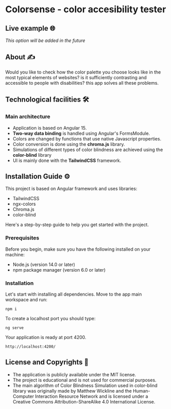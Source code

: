 # Colorsense - color accesibility tester

## Live example 🌐

_This option will be added in the future_

## About ✍️

Would you like to check how the color palette you choose looks like in the most typical elements of websites? is it sufficiently contrasting and accessible to people with disabilities? this app solves all these problems.

## Technological facilities 🛠️

### Main architecture

- Application is based on Angular 15.
- **Two-way data binding** is handled using Angular's FormsModule.
- Colors are changed by functions that use native Javascript properties.
- Color conversion is done using the **chroma.js** library.
- Simulations of different types of color blindness are achieved using the **color-blind** library
- UI is mainly done with the **TailwindCSS** framework.

## Installation Guide ⚙️

This project is based on Angular framework and uses libraries:

- TailwindCSS
- ngx-colors
- Chroma.js
- color-blind

Here's a step-by-step guide to help you get started with the project.

### Prerequisites

Before you begin, make sure you have the following installed on your machine:

- Node.js (version 14.0 or later)
- npm package manager (version 6.0 or later)

### Installation

Let's start with installing all dependencies. Move to the app main workspace and run:

    npm i

To create a localhost port you should type:

    ng serve

Your application is ready at port 4200.

    http://localhost:4200/

## License and Copyrights 📜

- The application is publicly available under the MIT license.
- The project is educational and is not used for commercial purposes.
- The main algorithm of Color Blindness Simulation used in color-blind library was originally made by Matthew Wickline and the Human-Computer Interaction Resource Network and is licensed under a Creative Commons Attribution-ShareAlike 4.0 International License.
